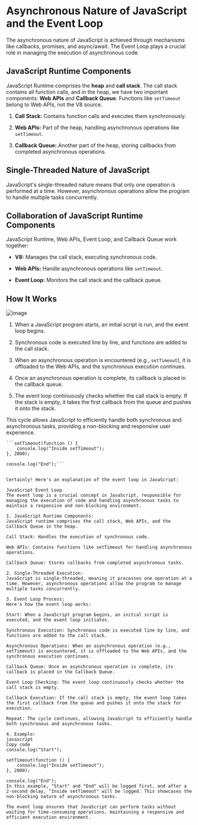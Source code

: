

# Asynchronous Nature of JavaScript and the Event Loop

The asynchronous nature of JavaScript is achieved through mechanisms like callbacks, promises, and async/await. The Event Loop plays a crucial role in managing the execution of asynchronous code.

## JavaScript Runtime Components

JavaScript Runtime comprises the **heap** and **call stack**. The call stack contains all function calls, and in the heap, we have two important components: **Web APIs** and **Callback Queue**. Functions like `setTimeout` belong to Web APIs, not the V8 source.

1. **Call Stack:** Contains function calls and executes them synchronously.

2. **Web APIs:** Part of the heap, handling asynchronous operations like `setTimeout`.

3. **Callback Queue:** Another part of the heap, storing callbacks from completed asynchronous operations.

## Single-Threaded Nature of JavaScript

JavaScript's single-threaded nature means that only one operation is performed at a time. However, asynchronous operations allow the program to handle multiple tasks concurrently.

## Collaboration of JavaScript Runtime Components

JavaScript Runtime, Web APIs, Event Loop, and Callback Queue work together:

- **V8:** Manages the call stack, executing synchronous code.

- **Web APIs:** Handle asynchronous operations like `setTimeout`.

- **Event Loop:** Monitors the call stack and the callback queue.

## How It Works

![image](https://github.com/Akmeena4u/Web-Development-Bootcamp/assets/93425334/8fbee08d-e620-4f30-b271-4480f14d8090)


1. When a JavaScript program starts, an initial script is run, and the event loop begins.

2. Synchronous code is executed line by line, and functions are added to the call stack.

3. When an asynchronous operation is encountered (e.g., `setTimeout`), it is offloaded to the Web APIs, and the synchronous execution continues.

4. Once an asynchronous operation is complete, its callback is placed in the callback queue.

5. The event loop continuously checks whether the call stack is empty. If the stack is empty, it takes the first callback from the queue and pushes it onto the stack.

This cycle allows JavaScript to efficiently handle both synchronous and asynchronous tasks, providing a non-blocking and responsive user experience.


```console.log("Start");
```setTimeout(function () {
    console.log("Inside setTimeout");
}, 2000);

console.log("End");```


Certainly! Here's an explanation of the event loop in JavaScript:

JavaScript Event Loop
The event loop is a crucial concept in JavaScript, responsible for managing the execution of code and handling asynchronous tasks to maintain a responsive and non-blocking environment.

1. JavaScript Runtime Components:
JavaScript runtime comprises the call stack, Web APIs, and the Callback Queue in the heap.

Call Stack: Handles the execution of synchronous code.

Web APIs: Contains functions like setTimeout for handling asynchronous operations.

Callback Queue: Stores callbacks from completed asynchronous tasks.

2. Single-Threaded Execution:
JavaScript is single-threaded, meaning it processes one operation at a time. However, asynchronous operations allow the program to manage multiple tasks concurrently.

3. Event Loop Process:
Here's how the event loop works:

Start: When a JavaScript program begins, an initial script is executed, and the event loop initiates.

Synchronous Execution: Synchronous code is executed line by line, and functions are added to the call stack.

Asynchronous Operations: When an asynchronous operation (e.g., setTimeout) is encountered, it is offloaded to the Web APIs, and the synchronous execution continues.

Callback Queue: Once an asynchronous operation is complete, its callback is placed in the Callback Queue.

Event Loop Checking: The event loop continuously checks whether the call stack is empty.

Callback Execution: If the call stack is empty, the event loop takes the first callback from the queue and pushes it onto the stack for execution.

Repeat: The cycle continues, allowing JavaScript to efficiently handle both synchronous and asynchronous tasks.

4. Example:
javascript
Copy code
console.log("Start");

setTimeout(function () {
    console.log("Inside setTimeout");
}, 2000);

console.log("End");
In this example, "Start" and "End" will be logged first, and after a 2-second delay, "Inside setTimeout" will be logged. This showcases the non-blocking nature of asynchronous tasks.

The event loop ensures that JavaScript can perform tasks without waiting for time-consuming operations, maintaining a responsive and efficient execution environment.

